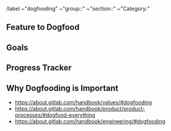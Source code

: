 <!--Lightweight issue template to encourage Dogfooding and educate team members about the importance of Dogfooding -->

/label ~"dogfooding" ~"group::" ~"section::"  ~"Category:"

## Feature to Dogfood
<!--Link to Description of feature (Documentation, Epic, Opportunity Canvas, etc.) -->

## Goals
<!--Level of Dogfooding you are looking for: problem validation, testing, production usage, etc  -->

## Progress Tracker
<!--List of tasks (e.g. a table with columns, project, status, issue links similar to what is [done here](https://gitlab.com/gitlab-com/www-gitlab-com/-/issues/8499))-->

## Why Dogfooding is Important
- https://about.gitlab.com/handbook/values/#dogfooding
- https://about.gitlab.com/handbook/product/product-processes/#dogfood-everything
- https://about.gitlab.com/handbook/engineering/#dogfooding
